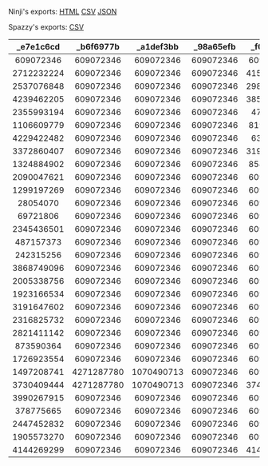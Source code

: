 Ninji's exports: [HTML](https://wuffs.org/acnh/bcsv_140/html/StructureDoorParam.html) [CSV](https://wuffs.org/acnh/bcsv_140/csv/StructureDoorParam.csv) [JSON](https://wuffs.org/acnh/bcsv_140/json/StructureDoorParam.json)

Spazzy's exports: [CSV](JSON)

| _e7e1c6cd | _b6f6977b | _a1def3bb | _98a65efb | _f0c9a20d | _c9b10f4d | _de996b8d | _bb4055cd | _ac68310d | _95109c4d | _8238f88d | _5ea2e0cd | _498a840d | UniqueID | Name | Stage0 | Stage1 | Stage10 | Stage11 | Stage12 | Stage2 | Stage3 | Stage4 | Stage5 | Stage6 | Stage7 | Stage8 | Stage9 |
|:--:|:--:|:--:|:--:|:--:|:--:|:--:|:--:|:--:|:--:|:--:|:--:|:--:|:--:|:--:|:--:|:--:|:--:|:--:|:--:|:--:|:--:|:--:|:--:|:--:|:--:|:--:|:--:|
| 609072346 | 609072346 | 609072346 | 609072346 | 609072346 | 609072346 | 609072346 | 609072346 | 609072346 | 609072346 | 609072346 | 609072346 | 609072346 | 0 | 'NoDoor' | 'InvalidStage' | 'InvalidStage' | 'InvalidStage' | 'InvalidStage' | 'InvalidStage' | 'InvalidStage' | 'InvalidStage' | 'InvalidStage' | 'InvalidStage' | 'InvalidStage' | 'InvalidStage' | 'InvalidStage' | 'InvalidStage' | 
| 2712232224 | 609072346 | 609072346 | 609072346 | 4159352308 | 1675705760 | 1758499301 | 114570035 | 3429060387 | 609072346 | 609072346 | 609072346 | 609072346 | 1 | 'PlayerHouse0' | 'PlayerHouse0' | 'PlayerHouse0_1' | 'InvalidStage' | 'InvalidStage' | 'InvalidStage' | 'PlayerHouse0_2' | 'PlayerHouse0_3' | 'PlayerHouse0_4' | 'PlayerHouse0_5' | 'InvalidStage' | 'InvalidStage' | 'InvalidStage' | 'InvalidStage' | 
| 2537076848 | 609072346 | 609072346 | 609072346 | 2982371259 | 3075396304 | 4284213987 | 4241947701 | 3982333518 | 609072346 | 609072346 | 609072346 | 609072346 | 2 | 'PlayerHouse1' | 'PlayerHouse1' | 'PlayerHouse1_1' | 'InvalidStage' | 'InvalidStage' | 'InvalidStage' | 'PlayerHouse1_2' | 'PlayerHouse1_3' | 'PlayerHouse1_4' | 'PlayerHouse1_5' | 'InvalidStage' | 'InvalidStage' | 'InvalidStage' | 'InvalidStage' | 
| 4239462205 | 609072346 | 609072346 | 609072346 | 3853559586 | 653354098 | 2186096812 | 1035840309 | 2701181902 | 609072346 | 609072346 | 609072346 | 609072346 | 3 | 'PlayerHouse2' | 'PlayerHouse2' | 'PlayerHouse2_1' | 'InvalidStage' | 'InvalidStage' | 'InvalidStage' | 'PlayerHouse2_2' | 'PlayerHouse2_3' | 'PlayerHouse2_4' | 'PlayerHouse2_5' | 'InvalidStage' | 'InvalidStage' | 'InvalidStage' | 'InvalidStage' | 
| 2355993194 | 609072346 | 609072346 | 609072346 | 47378064 | 3761963206 | 2680242525 | 232425478 | 485214772 | 609072346 | 609072346 | 609072346 | 609072346 | 4 | 'PlayerHouse3' | 'PlayerHouse3' | 'PlayerHouse3_1' | 'InvalidStage' | 'InvalidStage' | 'InvalidStage' | 'PlayerHouse3_2' | 'PlayerHouse3_3' | 'PlayerHouse3_4' | 'PlayerHouse3_5' | 'InvalidStage' | 'InvalidStage' | 'InvalidStage' | 'InvalidStage' | 
| 1106609779 | 609072346 | 609072346 | 609072346 | 819516372 | 2948357418 | 885989081 | 636034141 | 3493310285 | 609072346 | 609072346 | 609072346 | 609072346 | 5 | 'PlayerHouse4' | 'PlayerHouse4' | 'PlayerHouse4_1' | 'InvalidStage' | 'InvalidStage' | 'InvalidStage' | 'PlayerHouse4_2' | 'PlayerHouse4_3' | 'PlayerHouse4_4' | 'PlayerHouse4_5' | 'InvalidStage' | 'InvalidStage' | 'InvalidStage' | 'InvalidStage' | 
| 4229422482 | 609072346 | 609072346 | 609072346 | 63428862 | 4109283694 | 3491727939 | 2198725953 | 347779446 | 609072346 | 609072346 | 609072346 | 609072346 | 6 | 'PlayerHouse5' | 'PlayerHouse5' | 'PlayerHouse5_1' | 'InvalidStage' | 'InvalidStage' | 'InvalidStage' | 'PlayerHouse5_2' | 'PlayerHouse5_3' | 'PlayerHouse5_4' | 'PlayerHouse5_5' | 'InvalidStage' | 'InvalidStage' | 'InvalidStage' | 'InvalidStage' | 
| 3372860407 | 609072346 | 609072346 | 609072346 | 3193374929 | 3291845980 | 2694857747 | 4268075106 | 1950722378 | 609072346 | 609072346 | 609072346 | 609072346 | 7 | 'PlayerHouse6' | 'PlayerHouse6' | 'PlayerHouse6_1' | 'InvalidStage' | 'InvalidStage' | 'InvalidStage' | 'PlayerHouse6_2' | 'PlayerHouse6_3' | 'PlayerHouse6_4' | 'PlayerHouse6_5' | 'InvalidStage' | 'InvalidStage' | 'InvalidStage' | 'InvalidStage' | 
| 1324884902 | 609072346 | 609072346 | 609072346 | 854273985 | 1308637682 | 2573878852 | 467023640 | 2305337286 | 609072346 | 609072346 | 609072346 | 609072346 | 8 | 'PlayerHouse7' | 'PlayerHouse7' | 'PlayerHouse7_1' | 'InvalidStage' | 'InvalidStage' | 'InvalidStage' | 'PlayerHouse7_2' | 'PlayerHouse7_3' | 'PlayerHouse7_4' | 'PlayerHouse7_5' | 'InvalidStage' | 'InvalidStage' | 'InvalidStage' | 'InvalidStage' | 
| 2090047621 | 609072346 | 609072346 | 609072346 | 609072346 | 609072346 | 609072346 | 609072346 | 609072346 | 609072346 | 609072346 | 609072346 | 609072346 | 9 | 'NpcHouse0' | 'NpcHouse0' | 'InvalidStage' | 'InvalidStage' | 'InvalidStage' | 'InvalidStage' | 'InvalidStage' | 'InvalidStage' | 'InvalidStage' | 'InvalidStage' | 'InvalidStage' | 'InvalidStage' | 'InvalidStage' | 'InvalidStage' | 
| 1299197269 | 609072346 | 609072346 | 609072346 | 609072346 | 609072346 | 609072346 | 609072346 | 609072346 | 609072346 | 609072346 | 609072346 | 609072346 | 10 | 'NpcHouse1' | 'NpcHouse1' | 'InvalidStage' | 'InvalidStage' | 'InvalidStage' | 'InvalidStage' | 'InvalidStage' | 'InvalidStage' | 'InvalidStage' | 'InvalidStage' | 'InvalidStage' | 'InvalidStage' | 'InvalidStage' | 'InvalidStage' | 
| 28054070 | 609072346 | 609072346 | 609072346 | 609072346 | 609072346 | 609072346 | 609072346 | 609072346 | 609072346 | 609072346 | 609072346 | 609072346 | 11 | 'NpcHouse2' | 'NpcHouse2' | 'InvalidStage' | 'InvalidStage' | 'InvalidStage' | 'InvalidStage' | 'InvalidStage' | 'InvalidStage' | 'InvalidStage' | 'InvalidStage' | 'InvalidStage' | 'InvalidStage' | 'InvalidStage' | 'InvalidStage' | 
| 69721806 | 609072346 | 609072346 | 609072346 | 609072346 | 609072346 | 609072346 | 609072346 | 609072346 | 609072346 | 609072346 | 609072346 | 609072346 | 12 | 'NpcHouse3' | 'NpcHouse3' | 'InvalidStage' | 'InvalidStage' | 'InvalidStage' | 'InvalidStage' | 'InvalidStage' | 'InvalidStage' | 'InvalidStage' | 'InvalidStage' | 'InvalidStage' | 'InvalidStage' | 'InvalidStage' | 'InvalidStage' | 
| 2345436501 | 609072346 | 609072346 | 609072346 | 609072346 | 609072346 | 609072346 | 609072346 | 609072346 | 609072346 | 609072346 | 609072346 | 609072346 | 13 | 'NpcHouse4' | 'NpcHouse4' | 'InvalidStage' | 'InvalidStage' | 'InvalidStage' | 'InvalidStage' | 'InvalidStage' | 'InvalidStage' | 'InvalidStage' | 'InvalidStage' | 'InvalidStage' | 'InvalidStage' | 'InvalidStage' | 'InvalidStage' | 
| 487157373 | 609072346 | 609072346 | 609072346 | 609072346 | 609072346 | 609072346 | 609072346 | 609072346 | 609072346 | 609072346 | 609072346 | 609072346 | 14 | 'NpcHouse5' | 'NpcHouse5' | 'InvalidStage' | 'InvalidStage' | 'InvalidStage' | 'InvalidStage' | 'InvalidStage' | 'InvalidStage' | 'InvalidStage' | 'InvalidStage' | 'InvalidStage' | 'InvalidStage' | 'InvalidStage' | 'InvalidStage' | 
| 242315256 | 609072346 | 609072346 | 609072346 | 609072346 | 609072346 | 609072346 | 609072346 | 609072346 | 609072346 | 609072346 | 609072346 | 609072346 | 15 | 'NpcHouse6' | 'NpcHouse6' | 'InvalidStage' | 'InvalidStage' | 'InvalidStage' | 'InvalidStage' | 'InvalidStage' | 'InvalidStage' | 'InvalidStage' | 'InvalidStage' | 'InvalidStage' | 'InvalidStage' | 'InvalidStage' | 'InvalidStage' | 
| 3868749096 | 609072346 | 609072346 | 609072346 | 609072346 | 609072346 | 609072346 | 609072346 | 609072346 | 609072346 | 609072346 | 609072346 | 609072346 | 16 | 'NpcHouse7' | 'NpcHouse7' | 'InvalidStage' | 'InvalidStage' | 'InvalidStage' | 'InvalidStage' | 'InvalidStage' | 'InvalidStage' | 'InvalidStage' | 'InvalidStage' | 'InvalidStage' | 'InvalidStage' | 'InvalidStage' | 'InvalidStage' | 
| 2005338756 | 609072346 | 609072346 | 609072346 | 609072346 | 609072346 | 609072346 | 609072346 | 609072346 | 609072346 | 609072346 | 609072346 | 609072346 | 17 | 'NpcHouse8' | 'NpcHouse8' | 'InvalidStage' | 'InvalidStage' | 'InvalidStage' | 'InvalidStage' | 'InvalidStage' | 'InvalidStage' | 'InvalidStage' | 'InvalidStage' | 'InvalidStage' | 'InvalidStage' | 'InvalidStage' | 'InvalidStage' | 
| 1923166534 | 609072346 | 609072346 | 609072346 | 609072346 | 609072346 | 609072346 | 609072346 | 609072346 | 609072346 | 609072346 | 609072346 | 609072346 | 18 | 'NpcHouse9' | 'NpcHouse9' | 'InvalidStage' | 'InvalidStage' | 'InvalidStage' | 'InvalidStage' | 'InvalidStage' | 'InvalidStage' | 'InvalidStage' | 'InvalidStage' | 'InvalidStage' | 'InvalidStage' | 'InvalidStage' | 'InvalidStage' | 
| 3191647602 | 609072346 | 609072346 | 609072346 | 609072346 | 609072346 | 609072346 | 609072346 | 609072346 | 609072346 | 609072346 | 609072346 | 609072346 | 20 | 'Market01' | 'IdrMarket01' | 'InvalidStage' | 'InvalidStage' | 'InvalidStage' | 'InvalidStage' | 'InvalidStage' | 'InvalidStage' | 'InvalidStage' | 'InvalidStage' | 'InvalidStage' | 'InvalidStage' | 'InvalidStage' | 'InvalidStage' | 
| 2316825732 | 609072346 | 609072346 | 609072346 | 609072346 | 609072346 | 609072346 | 609072346 | 609072346 | 609072346 | 609072346 | 609072346 | 609072346 | 21 | 'Market02' | 'IdrMarket02' | 'InvalidStage' | 'InvalidStage' | 'InvalidStage' | 'InvalidStage' | 'InvalidStage' | 'InvalidStage' | 'InvalidStage' | 'InvalidStage' | 'InvalidStage' | 'InvalidStage' | 'InvalidStage' | 'InvalidStage' | 
| 2821411142 | 609072346 | 609072346 | 609072346 | 609072346 | 609072346 | 609072346 | 609072346 | 609072346 | 609072346 | 609072346 | 609072346 | 609072346 | 24 | 'Office01' | 'IdrOffice01' | 'InvalidStage' | 'InvalidStage' | 'InvalidStage' | 'InvalidStage' | 'InvalidStage' | 'InvalidStage' | 'InvalidStage' | 'InvalidStage' | 'InvalidStage' | 'InvalidStage' | 'InvalidStage' | 'InvalidStage' | 
| 873590364 | 609072346 | 609072346 | 609072346 | 609072346 | 609072346 | 609072346 | 609072346 | 609072346 | 609072346 | 609072346 | 609072346 | 609072346 | 25 | 'Airport' | 'IdrAirPort' | 'InvalidStage' | 'InvalidStage' | 'InvalidStage' | 'InvalidStage' | 'InvalidStage' | 'InvalidStage' | 'InvalidStage' | 'InvalidStage' | 'InvalidStage' | 'InvalidStage' | 'InvalidStage' | 'InvalidStage' | 
| 1726923554 | 609072346 | 609072346 | 609072346 | 609072346 | 609072346 | 609072346 | 609072346 | 609072346 | 609072346 | 609072346 | 609072346 | 609072346 | 26 | 'Museum00' | 'IdrMuseumEnt00' | 'InvalidStage' | 'InvalidStage' | 'InvalidStage' | 'InvalidStage' | 'InvalidStage' | 'InvalidStage' | 'InvalidStage' | 'InvalidStage' | 'InvalidStage' | 'InvalidStage' | 'InvalidStage' | 'InvalidStage' | 
| 1497208741 | 4271287780 | 1070490713 | 609072346 | 609072346 | 609072346 | 4053588909 | 4156757187 | 3095744544 | 993784714 | 3926003749 | 402094983 | 1632156845 | 27 | 'Museum01' | 'IdrMuseumEnt01' | 'InvalidStage' | 'IdrMuseumFish_1' | 'IdrMuseumFish_2' | 'InvalidStage' | 'InvalidStage' | 'IdrMuseumInsect_0' | 'IdrMuseumInsect_1' | 'IdrMuseumInsect_2' | 'IdrMuseumFossil_0' | 'IdrMuseumFossil_1' | 'IdrMuseumFossil_2' | 'IdrMuseumFish_0' | 
| 3730409444 | 4271287780 | 1070490713 | 609072346 | 3748017918 | 609072346 | 4053588909 | 4156757187 | 3095744544 | 993784714 | 3926003749 | 402094983 | 1632156845 | 28 | 'Museum02' | 'IdrMuseumEnt02' | 'IdrMuseumArt_0' | 'IdrMuseumFish_1' | 'IdrMuseumFish_2' | 'InvalidStage' | 'InvalidStage' | 'IdrMuseumInsect_0' | 'IdrMuseumInsect_1' | 'IdrMuseumInsect_2' | 'IdrMuseumFossil_0' | 'IdrMuseumFossil_1' | 'IdrMuseumFossil_2' | 'IdrMuseumFish_0' | 
| 3990267915 | 609072346 | 609072346 | 609072346 | 609072346 | 609072346 | 609072346 | 609072346 | 609072346 | 609072346 | 609072346 | 609072346 | 609072346 | 32 | 'TsunekichiShop' | 'IdrTsunekichi' | 'InvalidStage' | 'InvalidStage' | 'InvalidStage' | 'InvalidStage' | 'InvalidStage' | 'InvalidStage' | 'InvalidStage' | 'InvalidStage' | 'InvalidStage' | 'InvalidStage' | 'InvalidStage' | 'InvalidStage' | 
| 378775665 | 609072346 | 609072346 | 609072346 | 609072346 | 609072346 | 609072346 | 609072346 | 609072346 | 609072346 | 609072346 | 609072346 | 609072346 | 33 | 'TanukichiTent' | 'IdrTanukichi' | 'InvalidStage' | 'InvalidStage' | 'InvalidStage' | 'InvalidStage' | 'InvalidStage' | 'InvalidStage' | 'InvalidStage' | 'InvalidStage' | 'InvalidStage' | 'InvalidStage' | 'InvalidStage' | 'InvalidStage' | 
| 2447452832 | 609072346 | 609072346 | 609072346 | 609072346 | 609072346 | 609072346 | 609072346 | 609072346 | 609072346 | 609072346 | 609072346 | 609072346 | 34 | 'Tailor' | 'IdrTailor' | 'InvalidStage' | 'InvalidStage' | 'InvalidStage' | 'InvalidStage' | 'InvalidStage' | 'InvalidStage' | 'InvalidStage' | 'InvalidStage' | 'InvalidStage' | 'InvalidStage' | 'InvalidStage' | 'InvalidStage' | 
| 1905573270 | 609072346 | 609072346 | 609072346 | 609072346 | 609072346 | 609072346 | 609072346 | 609072346 | 609072346 | 609072346 | 609072346 | 609072346 | 35 | 'CampSite' | 'IdrCampSiteTent' | 'InvalidStage' | 'InvalidStage' | 'InvalidStage' | 'InvalidStage' | 'InvalidStage' | 'InvalidStage' | 'InvalidStage' | 'InvalidStage' | 'InvalidStage' | 'InvalidStage' | 'InvalidStage' | 'InvalidStage' | 
| 4144269299 | 609072346 | 609072346 | 609072346 | 4142404103 | 1822342257 | 1706521389 | 3994413092 | 1634264141 | 609072346 | 609072346 | 609072346 | 609072346 | 36 | 'PhotoStudio' | 'PhotoStudio' | 'PhotoStudio_1' | 'InvalidStage' | 'InvalidStage' | 'InvalidStage' | 'PhotoStudio_2' | 'PhotoStudio_3' | 'PhotoStudio_4' | 'PhotoStudio_5' | 'InvalidStage' | 'InvalidStage' | 'InvalidStage' | 'InvalidStage' | 
